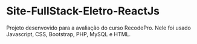 # Site-FullStack-Eletro-ReactJs

Projeto desenvovido para a avaliação do curso RecodePro. Nele foi usado Javascript, CSS, Bootstrap, PHP, MySQL e HTML.
